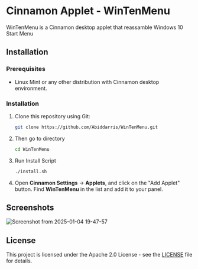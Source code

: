 # Cinnamon Applet - WinTenMenu

WinTenMenu is a Cinnamon desktop applet that reassamble Windows 10 Start Menu

## Installation

### Prerequisites

- Linux Mint or any other distribution with Cinnamon desktop environment.

### Installation

1. Clone this repository using Git:

   ```bash
   git clone https://github.com/Abiddarris/WinTenMenu.git
   ```
3. Then go to directory
   ```bash
   cd WinTenMenu
   ```
4. Run Install Script
   ```bash
   ./install.sh
   ```
5. Open **Cinnamon Settings** -> **Applets**, and click on the "Add Applet" button. Find **WinTenMenu** in the list and add it to your panel.

## Screenshots

![Screenshot from 2025-01-04 19-47-57](https://github.com/user-attachments/assets/2b3bf939-7048-46a3-9f5f-2af69141a5ca)

## License

This project is licensed under the Apache 2.0 License - see the [LICENSE](LICENSE) file for details.
